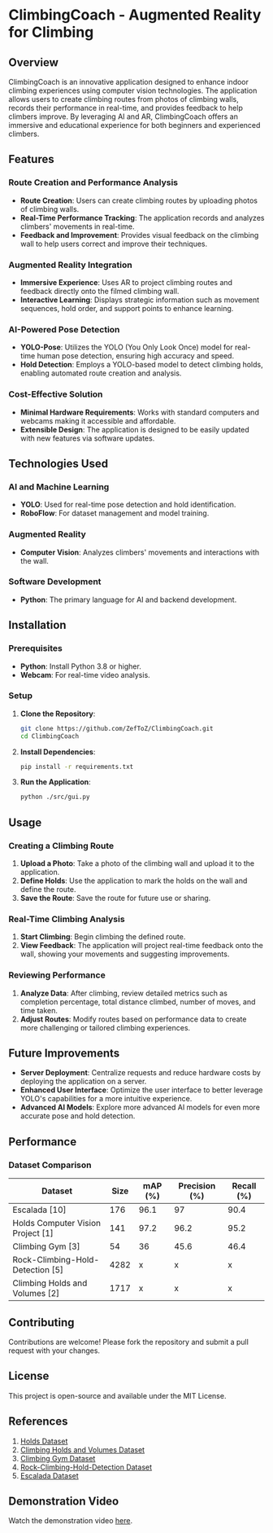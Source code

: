 # ClimbingCoach - Augmented Reality for Climbing

## Overview

ClimbingCoach is an innovative application designed to enhance indoor climbing experiences using computer vision technologies. The application allows users to create climbing routes from photos of climbing walls, records their performance in real-time, and provides feedback to help climbers improve. By leveraging AI and AR, ClimbingCoach offers an immersive and educational experience for both beginners and experienced climbers.

## Features

### Route Creation and Performance Analysis
- **Route Creation**: Users can create climbing routes by uploading photos of climbing walls.
- **Real-Time Performance Tracking**: The application records and analyzes climbers' movements in real-time.
- **Feedback and Improvement**: Provides visual feedback on the climbing wall to help users correct and improve their techniques.

### Augmented Reality Integration
- **Immersive Experience**: Uses AR to project climbing routes and feedback directly onto the filmed climbing wall.
- **Interactive Learning**: Displays strategic information such as movement sequences, hold order, and support points to enhance learning.

### AI-Powered Pose Detection
- **YOLO-Pose**: Utilizes the YOLO (You Only Look Once) model for real-time human pose detection, ensuring high accuracy and speed.
- **Hold Detection**: Employs a YOLO-based model to detect climbing holds, enabling automated route creation and analysis.

### Cost-Effective Solution
- **Minimal Hardware Requirements**: Works with standard computers and webcams making it accessible and affordable.
- **Extensible Design**: The application is designed to be easily updated with new features via software updates.

## Technologies Used

### AI and Machine Learning
- **YOLO**: Used for real-time pose detection and hold identification.
- **RoboFlow**: For dataset management and model training.

### Augmented Reality
- **Computer Vision**: Analyzes climbers' movements and interactions with the wall.

### Software Development
- **Python**: The primary language for AI and backend development.

## Installation

### Prerequisites
- **Python**: Install Python 3.8 or higher.
- **Webcam**: For real-time video analysis.
  
### Setup

1. **Clone the Repository**:
   ```bash
   git clone https://github.com/ZefToZ/ClimbingCoach.git
   cd ClimbingCoach
   ```

2. **Install Dependencies**:
   ```bash
   pip install -r requirements.txt
   ```

3. **Run the Application**:
   ```bash
   python ./src/gui.py
   ```

## Usage

### Creating a Climbing Route
1. **Upload a Photo**: Take a photo of the climbing wall and upload it to the application.
2. **Define Holds**: Use the application to mark the holds on the wall and define the route.
3. **Save the Route**: Save the route for future use or sharing.

### Real-Time Climbing Analysis
1. **Start Climbing**: Begin climbing the defined route.
2. **View Feedback**: The application will project real-time feedback onto the wall, showing your movements and suggesting improvements.

### Reviewing Performance
1. **Analyze Data**: After climbing, review detailed metrics such as completion percentage, total distance climbed, number of moves, and time taken.
2. **Adjust Routes**: Modify routes based on performance data to create more challenging or tailored climbing experiences.

## Future Improvements
- **Server Deployment**: Centralize requests and reduce hardware costs by deploying the application on a server.
- **Enhanced User Interface**: Optimize the user interface to better leverage YOLO's capabilities for a more intuitive experience.
- **Advanced AI Models**: Explore more advanced AI models for even more accurate pose and hold detection.

## Performance

### Dataset Comparison
| Dataset    | Size   | mAP (%) | Precision (%) | Recall (%) |
|------------|--------|---------|---------------|------------|
| Escalada [10]    | 176    | 96.1    | 97            | 90.4       |
| Holds Computer Vision Project [1] | 141    | 97.2    | 96.2          | 95.2       |
| Climbing Gym [3]    | 54     | 36      | 45.6          | 46.4       |
| Rock-Climbing-Hold-Detection [5] | 4282   | x       | x             | x          |
| Climbing Holds and Volumes [2] | 1717   | x       | x             | x          |

## Contributing
Contributions are welcome! Please fork the repository and submit a pull request with your changes.

## License
This project is open-source and available under the MIT License.

## References
1. [Holds Dataset](https://universe.roboflow.com/betacaller/holds-9d06)
2. [Climbing Holds and Volumes Dataset](https://universe.roboflow.com/blackcreed-sypgh/climbing-holds-and-volumes)
3. [Climbing Gym Dataset](https://universe.roboflow.com/cassie-kilda/climbing-gym)
4. [Rock-Climbing-Hold-Detection Dataset](https://universe.roboflow.com/gdscmoombess/rock-climbing-hold-detection)
5. [Escalada Dataset](https://universe.roboflow.com/jaan-rodriguez-jannik/escalada)

## Demonstration Video
Watch the demonstration video [here](https://youtu.be/FeVorggcMlA).
